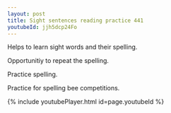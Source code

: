 ```yaml
---
layout: post
title: Sight sentences reading practice 441
youtubeId: jjh5dcp24Fo
---
```

 
 
Helps to learn sight words and their spelling.

Opportunitiy to repeat the spelling. 

Practice spelling. 
 
Practice for spelling bee competitions. 
 
{% include youtubePlayer.html id=page.youtubeId %}
 
 
